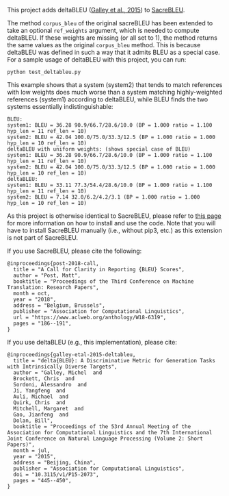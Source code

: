 This project adds deltaBLEU ([Galley et al., 2015](https://www.aclweb.org/anthology/P15-2073/)) to [SacreBLEU](https://github.com/mjpost/sacreBLEU). 

The method `corpus_bleu` of the original sacreBLEU has been extended to take an optional `ref_weights` argument, which is needed to compute deltaBLEU. If these weights are missing (or all set to 1), the method returns the same values as the original `corpus_bleu` method. This is because deltaBLEU was defined in such a way that it admits BLEU as a special case. For a sample usage of deltaBLEU with this project, you can run:

```
python test_deltableu.py
```

This example shows that a system (system2) that tends to match references with low weights does much worse than a system matching highly-weighted references (system1) according to deltaBLEU, while BLEU finds the two systems essentially indistinguishable:

```
BLEU:
system1: BLEU = 36.28 90.9/66.7/28.6/10.0 (BP = 1.000 ratio = 1.100 hyp_len = 11 ref_len = 10)
system2: BLEU = 42.04 100.0/75.0/33.3/12.5 (BP = 1.000 ratio = 1.000 hyp_len = 10 ref_len = 10)
deltaBLEU with uniform weights: (shows special case of BLEU)
system1: BLEU = 36.28 90.9/66.7/28.6/10.0 (BP = 1.000 ratio = 1.100 hyp_len = 11 ref_len = 10)
system2: BLEU = 42.04 100.0/75.0/33.3/12.5 (BP = 1.000 ratio = 1.000 hyp_len = 10 ref_len = 10)
deltaBLEU:
system1: BLEU = 33.11 77.3/54.4/28.6/10.0 (BP = 1.000 ratio = 1.100 hyp_len = 11 ref_len = 10)
system2: BLEU = 7.14 32.0/6.2/4.2/3.1 (BP = 1.000 ratio = 1.000 hyp_len = 10 ref_len = 10)
```

As this project is otherwise identical to SacreBLEU, 
please refer to [this page](https://github.com/mjpost/sacreBLEU) for more information on how to install and use the code. Note that you will have to 
install SacreBLEU manually (i.e., without pip3, etc.) as this extension is not part of SacreBLEU.

If you use SacreBLEU, please cite the following:

```
@inproceedings{post-2018-call,
  title = "A Call for Clarity in Reporting {BLEU} Scores",
  author = "Post, Matt",
  booktitle = "Proceedings of the Third Conference on Machine Translation: Research Papers",
  month = oct,
  year = "2018",
  address = "Belgium, Brussels",
  publisher = "Association for Computational Linguistics",
  url = "https://www.aclweb.org/anthology/W18-6319",
  pages = "186--191",
}
```

If you use deltaBLEU (e.g., this implementation), please cite:

```
@inproceedings{galley-etal-2015-deltableu,
  title = "delta{BLEU}: A Discriminative Metric for Generation Tasks with Intrinsically Diverse Targets",
  author = "Galley, Michel  and
  Brockett, Chris  and
  Sordoni, Alessandro  and
  Ji, Yangfeng  and
  Auli, Michael  and
  Quirk, Chris  and
  Mitchell, Margaret  and
  Gao, Jianfeng  and
  Dolan, Bill",
  booktitle = "Proceedings of the 53rd Annual Meeting of the Association for Computational Linguistics and the 7th International Joint Conference on Natural Language Processing (Volume 2: Short Papers)",
  month = jul,
  year = "2015",
  address = "Beijing, China",
  publisher = "Association for Computational Linguistics",
  doi = "10.3115/v1/P15-2073",
  pages = "445--450",
}
```
